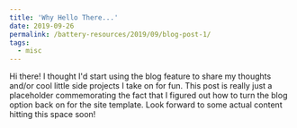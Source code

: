 ```yaml
---		
title: 'Why Hello There...'
date: 2019-09-26
permalink: /battery-resources/2019/09/blog-post-1/
tags:
  - misc
---								
```


Hi there! I thought I'd start using the blog feature to share my thoughts and/or cool little side projects I take on for fun. This post is really just a placeholder commemorating the fact that I figured out how to turn the blog option back on for the site template. Look forward to some actual content hitting this space soon!










